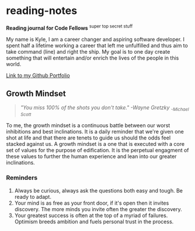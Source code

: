 # reading-notes
**Reading journal for Code Fellows** <sup> super top secret stuff </sup>

My name is Kyle, I am a career changer and aspiring software developer. I spent half a lifetime working a career that left me unfulfilled and thus aim to take command (line) and right the ship. My goal is to one day create something that will entertain and/or enrich the lives of the people in this world.

[Link to my Github Portfolio](https://github.com/K1ng-T0ast)

## Growth Mindset

> _"You miss 100% of the shots you don't take." -Wayne Gretzky <sub> -Michael Scott </sub>_

To me, the growth mindset is a continuous battle between our worst inhibitions and best inclinations. It is a daily reminder that we're given one shot at life and that there are tenets to guide us should the odds feel stacked against us. A growth mindset is a one that is executed with a core set of values for the purpose of edification. It is the perpetual engagment of these values to further the human experience and lean into our greater inclinations.

### Reminders

1. Always be curious, always ask the questions both easy and tough. Be ready to adapt.
2. Your mind is as free as your front door, if it's open then it invites discovery. The more minds you invite often the greater the discovery. 
3. Your greatest success is often at the top of a myriad of failures. Optimism breeds ambition and fuels personal trust in the process.

